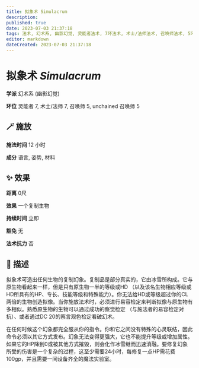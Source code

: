 ```yaml
---
title: 拟象术 Simulacrum
description: 
published: true
date: 2023-07-03 21:37:18
tags: 法术, 幻术系, 幽影幻觉, 灵能者法术, 7环法术, 术士/法师法术, 召唤师法术, 5环法术, unchained 召唤师法术
editor: markdown
dateCreated: 2023-07-03 21:37:18
---
```


# **拟象术** *Simulacrum*

**学派** 幻术系 (幽影幻觉) 

**环位** 灵能者 7, 术士/法师 7, 召唤师 5, unchained 召唤师 5

## 🪄 施放

**施法时间** 12 小时

**成分** 语言, 姿势, 材料

## ✨ 效果  

**距离** 0尺 

**效果** 一个复制生物 

**持续时间** 立即 

**豁免** 无

**法术抗力** 否

## 📖 描述

拟象术可造出任何生物的复制幻象。复制品是部分真实的，它由冰雪所构成。它与原生物看起来一样，但是只有原生物一半的等级或HD （以及该名生物相应等级或HD所具有的HP、专长、技能等级和特殊能力）。你无法给HD或等级超过你的CL两倍的生物创造拟像。当你施放法术时，必须进行易容检定来判断拟像与原生物有多相似。熟悉原生物的生物可以通过成功的察觉检定 （与施法者的易容检定对抗）、或者通过DC 20的察言观色检定看破幻术。

在任何时候这个幻象都完全服从你的指令。你和它之间没有特殊的心灵联结，因此命令必须以其它方式发布。幻象无法变得更强大，它也不能提升等级或增加属性。如果它的HP降到0或被其他方式摧毁，则会化作冰雪继而迅速消融。要修复幻象所受的伤害是一个复杂的过程，这至少需要24小时，每修复一点HP需花费100gp，并且需要一间设备齐全的魔法实验室。
    